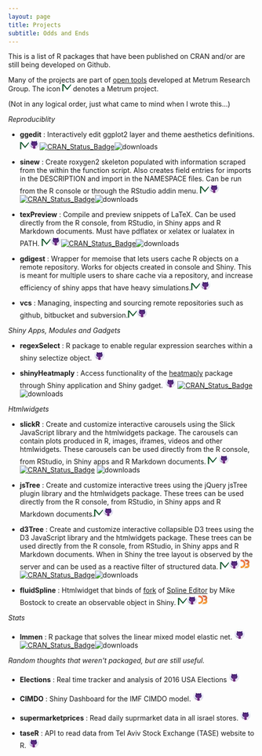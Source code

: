 ```yaml
---
layout: page
title: Projects
subtitle: Odds and Ends
---
```


This is a list of R packages that have been published on CRAN and/or are still being developed on Github. 

Many of the projects are part of [open tools](https://www.metrumrg.com/try-open-source-tools/) developed at Metrum Research Group. The icon [![](img/mrgiconnew.jpg)](https://www.metrumrg.com/open-science) denotes a Metrum project.


(Not in any logical order, just what came to mind when I wrote this...)

*Reproduciblity*

  - **ggedit** : Interactively edit ggplot2 layer and theme aesthetics definitions. [![](img/mrgiconnew.jpg)](https://www.metrumrg.com/open-science)[![](img/ghicon.jpeg)](https://github.com/metrumresearchgroup/ggedit)[![CRAN\_Status\_Badge](https://www.r-pkg.org/badges/version/ggedit?color=blue)](https://cran.r-project.org/package=ggedit)![downloads](http://cranlogs.r-pkg.org/badges/ggedit)

  - **sinew** : Create roxygen2 skeleton populated with information scraped from the within the function script. Also creates field entries for imports in the DESCRIPTION and import in the NAMESPACE files. Can be run from the R console or through the RStudio addin menu. [![](img/mrgiconnew.jpg)](https://www.metrumrg.com/open-science)[![](img/ghicon.jpeg)](https://github.com/metrumresearchgroup/sinew)[![CRAN\_Status\_Badge](https://www.r-pkg.org/badges/version/sinew?color=blue)](https://cran.r-project.org/package=sinew)![downloads](http://cranlogs.r-pkg.org/badges/sinew)

  - **texPreview** : Compile and preview snippets of LaTeX. Can be used directly from the R console, from RStudio, in Shiny apps and R Markdown documents. Must have pdflatex or xelatex or lualatex in PATH. [![](img/mrgiconnew.jpg)](https://www.metrumrg.com/open-science)[![](img/ghicon.jpeg)](https://github.com/metrumresearchgroup/texPreview)[![CRAN\_Status\_Badge](https://www.r-pkg.org/badges/version/texPreview?color=blue)](https://cran.r-project.org/package=texPreview)![downloads](http://cranlogs.r-pkg.org/badges/texPreview)

  - **gdigest** : Wrapper for memoise that lets users cache R objects on a remote repository. Works for objects created in console and Shiny. This is meant for multiple users to share cache via a repository, and increase efficiency of shiny apps that have heavy simulations.[![](img/mrgiconnew.jpg)](https://www.metrumrg.com/open-science)[![](img/ghicon.jpeg)](https://github.com/yonicd/gdigest)

  - **vcs** : Managing, inspecting and sourcing remote repositories such as github, bitbucket and subversion.[![](img/mrgiconnew.jpg)](https://www.metrumrg.com/open-science)[![](img/ghicon.jpeg)](https://github.com/metrumresearchgroup/vcs)

*Shiny Apps, Modules and Gadgets*

  - **regexSelect** : R package to enable regular expression searches within a shiny selectize object. [![](img/ghicon.jpeg)](https://github.com/yonicd/regexSelect)

  - **shinyHeatmaply** : Access functionality of the [heatmaply](https://github.com/talgalili/heatmaply) package through Shiny application and Shiny gadget. [![](img/ghicon.jpeg)](https://github.com/yonicd/shinyHeatmaply) [![CRAN\_Status\_Badge](https://www.r-pkg.org/badges/version/shinyHeatmaply?color=blue)](https://cran.r-project.org/package=shinyHeatmaply) ![downloads](http://cranlogs.r-pkg.org/badges/shinyHeatmaply)


*Htmlwidgets*

  - **slickR** : Create and customize interactive carousels using the Slick JavaScript library and the htmlwidgets package. The carousels can contain plots produced in R, images, iframes, videos and other htmlwidgets. These carousels can be used directly from the R console, from RStudio, in Shiny apps and R Markdown documents. [![](img/mrgiconnew.jpg)](https://www.metrumrg.com/open-science) [![](img/ghicon.jpeg)](https://github.com/metrumresearchgroup/slickR)
[![CRAN\_Status\_Badge](https://www.r-pkg.org/badges/version/slickR?color=blue)](https://cran.r-project.org/package=slickR) ![downloads](http://cranlogs.r-pkg.org/badges/slickR)

  - **jsTree** : Create and customize interactive trees using the jQuery jsTree plugin library and the htmlwidgets package. These trees can be used directly from the R console, from RStudio, in Shiny apps and R Markdown documents.[![](img/mrgiconnew.jpg)](https://www.metrumrg.com/open-science)[![](img/ghicon.jpeg)](https://github.com/metrumresearchgroup/jsTree)

  - **d3Tree** : Create and customize interactive collapsible D3 trees using the D3 JavaScript library and the htmlwidgets package. These trees can be used directly from the R console, from RStudio, in Shiny apps and R Markdown documents. When in Shiny the tree layout is observed by the server and can be used as a reactive filter of structured data. [![](img/mrgiconnew.jpg)](https://www.metrumrg.com/open-science)[![](img/ghicon.jpeg)](https://github.com/metrumresearchgroup/d3Tree)![](img/d3js.jpeg)[![CRAN\_Status\_Badge](https://www.r-pkg.org/badges/version/d3Tree?color=blue)](https://cran.r-project.org/package=d3Tree)![downloads](http://cranlogs.r-pkg.org/badges/d3Tree)

  - **fluidSpline** : Htmlwidget that binds of [fork](https://bl.ocks.org/yonicd/4bc59fca901388ebe4905bdb19af1567) of [Spline Editor](https://bl.ocks.org/mbostock/4342190) by Mike Bostock to create an observable object in Shiny. [![](img/mrgiconnew.jpg)](https://www.metrumrg.com/open-science)[![](img/ghicon.jpeg)](https://github.com/metrumresearchgroup/fluidSpline)![](img/d3js.jpeg)

*Stats*

  - **lmmen** : R package that solves the linear mixed model elastic net. [![](img/ghicon.jpeg)](https://github.com/yonicd/lmmen)[![CRAN\_Status\_Badge](https://www.r-pkg.org/badges/version/lmmen?color=blue)](https://cran.r-project.org/package=lmmen)![downloads](http://cranlogs.r-pkg.org/badges/lmmen)

*Random thoughts that weren't packaged, but are still useful.*

- **Elections** : Real time tracker and analysis of 2016 USA Elections [![](img/ghicon.jpeg)](https://github.com/yonicd/Elections)

- **CIMDO** : Shiny Dashboard for the IMF CIMDO model. [![](img/ghicon.jpeg)](https://github.com/yonicd/CIMDO)

- **supermarketprices** : Read daily suprmarket data in all israel stores. [![](img/ghicon.jpeg)](https://github.com/yonicd/supermarketprices)

- **taseR** : API to read data from Tel Aviv Stock Exchange (TASE) website to R. [![](img/ghicon.jpeg)](https://github.com/yonicd/taseR)
